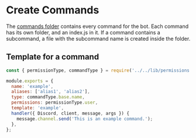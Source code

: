 # Create Commands

The [commands folder](https://github.com/PopperDevs/PopperBot/tree/master/commands) contains every command for the bot. Each command has its own folder, and an index.js in it. If a command contains a subcommand, a file with the subcommand name is created inside the folder.

## Template for a command

```javascript
const { permissionType, commandType } = require('../../lib/permissions');

module.exports = {
  name: 'example',
  aliases: ['alias1', 'alias2'],
  type: commandType.base.name,
  permissions: permissionType.user,
  template: 'example',
  handler({ Discord, client, message, args }) {
    message.channel.send('This is an example command.');
  },
};
```